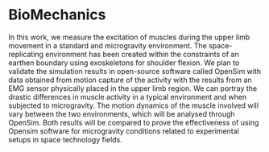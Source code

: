 # BioMechanics
In this work, we measure the excitation of muscles during the upper limb movement in a standard and 
microgravity environment. The space-replicating environment has been created within the 
constraints of an earthen boundary using exoskeletons for shoulder flexion. We plan to validate the 
simulation results in open-source software called OpenSim with data obtained from motion 
capture of the activity with the results from an EMG sensor physically placed in the upper limb 
region. We can portray the drastic differences in muscle activity in a typical 
environment and when subjected to microgravity. The motion dynamics of the muscle involved
will vary between the two environments, which will be analysed through OpenSim. Both results
will be compared to prove the effectiveness of using Opensim software for 
microgravity conditions related to experimental setups in space technology fields.
